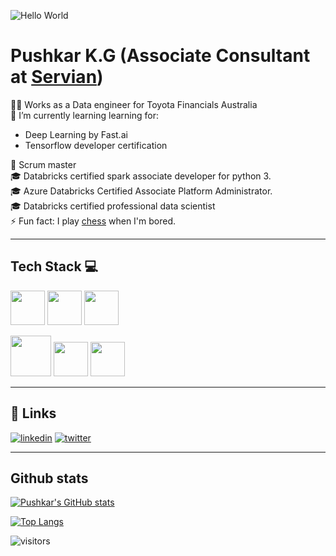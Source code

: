 ![Hello World](https://media.giphy.com/media/h408T6Y5GfmXBKW62l/giphy.gif)
# Pushkar K.G (Associate Consultant at [Servian](https://www.servian.com/)) 
👨‍💻 Works as a Data engineer for Toyota Financials Australia  
🌱 I’m currently learning learning for:  
  *  Deep Learning by Fast.ai
  *  Tensorflow developer certification

📜 Scrum master  
🎓 Databricks certified spark associate developer for python 3.    
🎓 Azure Databricks Certified Associate Platform Administrator.  
🎓 Databricks certified professional data scientist  
⚡ Fun fact: I play [chess](https://lichess.org/@/dopamineaddict) when I'm bored.   

---
## Tech Stack 💻  
<img src="https://upload.wikimedia.org/wikipedia/commons/thumb/c/c3/Python-logo-notext.svg/1200px-Python-logo-notext.svg.png" width="55" height="55" /> <img src="https://azure.microsoft.com/svghandler/databricks?width=600&height=315"  height="55" />
<img src="https://upload.wikimedia.org/wikipedia/commons/thumb/f/f3/Apache_Spark_logo.svg/1200px-Apache_Spark_logo.svg.png" width="55" height="55">

<img src="https://swimburger.net/media/ppnn3pcl/azure.png" width="65"> <img src="https://seeklogo.com/images/F/flask-logo-44C507ABB7-seeklogo.com.png" width="55"> <img src="https://upload.wikimedia.org/wikipedia/commons/8/87/Sql_data_base_with_logo.png" height="55">

---
## 🔗 Links
[![linkedin](https://img.shields.io/badge/linkedin-0A66C2?style=for-the-badge&logo=linkedin&logoColor=white)](https://www.linkedin.com/in/pushkar-kg-461b25146/)
[![twitter](https://img.shields.io/badge/twitter-1DA1F2?style=for-the-badge&logo=twitter&logoColor=white)](https://twitter.com/Lust4Serotonin)

---
## Github stats  


[![Pushkar's GitHub stats](https://github-readme-stats.vercel.app/api?username=dejokz&show_icons=true&theme=dark)](https://github.com/dejokz/github-readme-stats)

[![Top Langs](https://github-readme-stats.vercel.app/api/top-langs/?username=dejokz&langs_count=8)](https://github.com/dejokz/github-readme-stats)  

![visitors](https://komarev.com/ghpvc/?username=dejokz)
